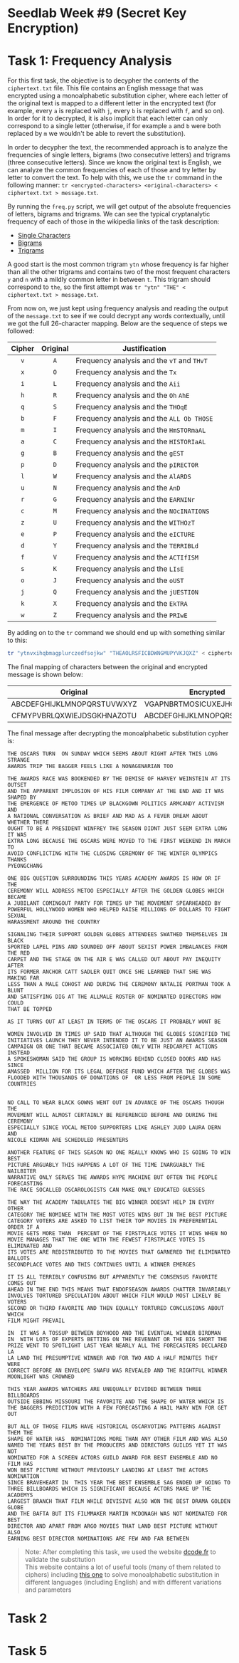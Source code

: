 # Seedlab Week #9 (Secret Key Encryption)

# Task 1: Frequency Analysis

For this first task, the objective is to decypher the contents of the `ciphertext.txt` file. This file contains an English message that was encrypted using a monoalphabetic substitution cipher, where each letter of the original text is mapped to a different letter in the encrypted text (for example, every `a` is replaced with `j`, every `b` is replaced with `f`, and so on). In order for it to decrypted, it is also implicit that each letter can only correspond to a single letter (otherwise, if for example `a` and `b` were both replaced by `m` we wouldn't be able to revert the substitution).

In order to decypher the text, the recommended approach is to analyze the frequencies of single letters, bigrams (two consecutive letters) and trigrams (three consecutive letters). Since we know the original text is English, we can analyze the common frequencies of each of those and try letter by letter to convert the text. To help with this, we use the `tr` command in the following manner: `tr <encrypted-characters> <original-characters> < ciphertext.txt > message.txt`.

By running the `freq.py` script, we will get output of the absolute frequencies of letters, bigrams and trigrams. We can see the typical cryptanalytic frequency of each of those in the wikipedia links of the task description:
- [Single Characters](https://en.wikipedia.org/wiki/Frequency_analysis)
- [Bigrams](https://en.wikipedia.org/wiki/Bigram)
- [Trigrams](https://en.wikipedia.org/wiki/Trigram)

A good start is the most common trigram `ytn` whose frequency is far higher than all the other trigrams and contains two of the most frequent characters `y` and `n` with a mildly common letter in between `t`. This trigram should correspond to `the`, so the first attempt was `tr "ytn" "THE" < ciphertext.txt > message.txt`.

From now on, we just kept using frequency analysis and reading the output of the `message.txt` to see if we could decrypt any words contextually, until we got the full 26-character mapping. Below are the sequence of steps we followed:

| Cipher | Original | Justification                              |
| :----: | :------: | ------------------------------------------ |
|  `v`   |   `A`    | Frequency analysis and the `vT` and `THvT` |
|  `x`   |   `O`    | Frequency analysis and the `Tx`            |
|  `i`   |   `L`    | Frequency analysis and the `Aii`           |
|  `h`   |   `R`    | Frequency analysis and the `Oh` `AhE`      |
|  `q`   |   `S`    | Frequency analysis and the `THOqE`         |
|  `b`   |   `F`    | Frequency analysis and the `ALL Ob THOSE`  |
|  `m`   |   `I`    | Frequency analysis and the `HmSTORmaAL`    |
|  `a`   |   `C`    | Frequency analysis and the `HISTORIaAL`    |
|  `g`   |   `B`    | Frequency analysis and the `gEST`          |
|  `p`   |   `D`    | Frequency analysis and the `pIRECTOR`      |
|  `l`   |   `W`    | Frequency analysis and the `AlARDS`        |
|  `u`   |   `N`    | Frequency analysis and the `AnD`           |
|  `r`   |   `G`    | Frequency analysis and the `EARNINr`       |
|  `c`   |   `M`    | Frequency analysis and the `NOcINATIONS`   |
|  `z`   |   `U`    | Frequency analysis and the `WITHOzT`       |
|  `e`   |   `P`    | Frequency analysis and the `eICTURE`       |
|  `d`   |   `Y`    | Frequency analysis and the `TERRIBLd`      |
|  `f`   |   `V`    | Frequency analysis and the `ACTIfISM`      |
|  `s`   |   `K`    | Frequency analysis and the `LIsE`          |
|  `o`   |   `J`    | Frequency analysis and the `oUST`          |
|  `j`   |   `Q`    | Frequency analysis and the `jUESTION`      |
|  `k`   |   `X`    | Frequency analysis and the `EkTRA`         |
|  `w`   |   `Z`    | Frequency analysis and the `PRIwE`         |

By adding on to the `tr` command we should end up with something similar to this:

```sh
tr "ytnvxihqbmagplurczedfsojkw" "THEAOLRSFICBDWNGMUPYVKJQXZ" < ciphertext.txt > message.txt
```

The final mapping of characters between the original and encrypted message is shown below:

|          Original          |         Encrypted          |
| :------------------------: | :------------------------: |
| ABCDEFGHIJKLMNOPQRSTUVWXYZ | VGAPNBRTMOSICUXEJHQYZFLKDW |
| CFMYPVBRLQXWIEJDSGKHNAZOTU | ABCDEFGHIJKLMNOPQRSTUVWXYZ |

The final message after decrypting the monoalphabetic substitution cypher is:

```
THE OSCARS TURN  ON SUNDAY WHICH SEEMS ABOUT RIGHT AFTER THIS LONG STRANGE
AWARDS TRIP THE BAGGER FEELS LIKE A NONAGENARIAN TOO

THE AWARDS RACE WAS BOOKENDED BY THE DEMISE OF HARVEY WEINSTEIN AT ITS OUTSET
AND THE APPARENT IMPLOSION OF HIS FILM COMPANY AT THE END AND IT WAS SHAPED BY
THE EMERGENCE OF METOO TIMES UP BLACKGOWN POLITICS ARMCANDY ACTIVISM AND
A NATIONAL CONVERSATION AS BRIEF AND MAD AS A FEVER DREAM ABOUT WHETHER THERE
OUGHT TO BE A PRESIDENT WINFREY THE SEASON DIDNT JUST SEEM EXTRA LONG IT WAS
EXTRA LONG BECAUSE THE OSCARS WERE MOVED TO THE FIRST WEEKEND IN MARCH TO
AVOID CONFLICTING WITH THE CLOSING CEREMONY OF THE WINTER OLYMPICS THANKS
PYEONGCHANG

ONE BIG QUESTION SURROUNDING THIS YEARS ACADEMY AWARDS IS HOW OR IF THE
CEREMONY WILL ADDRESS METOO ESPECIALLY AFTER THE GOLDEN GLOBES WHICH BECAME
A JUBILANT COMINGOUT PARTY FOR TIMES UP THE MOVEMENT SPEARHEADED BY 
POWERFUL HOLLYWOOD WOMEN WHO HELPED RAISE MILLIONS OF DOLLARS TO FIGHT SEXUAL
HARASSMENT AROUND THE COUNTRY

SIGNALING THEIR SUPPORT GOLDEN GLOBES ATTENDEES SWATHED THEMSELVES IN BLACK
SPORTED LAPEL PINS AND SOUNDED OFF ABOUT SEXIST POWER IMBALANCES FROM THE RED
CARPET AND THE STAGE ON THE AIR E WAS CALLED OUT ABOUT PAY INEQUITY AFTER
ITS FORMER ANCHOR CATT SADLER QUIT ONCE SHE LEARNED THAT SHE WAS MAKING FAR
LESS THAN A MALE COHOST AND DURING THE CEREMONY NATALIE PORTMAN TOOK A BLUNT
AND SATISFYING DIG AT THE ALLMALE ROSTER OF NOMINATED DIRECTORS HOW COULD
THAT BE TOPPED

AS IT TURNS OUT AT LEAST IN TERMS OF THE OSCARS IT PROBABLY WONT BE

WOMEN INVOLVED IN TIMES UP SAID THAT ALTHOUGH THE GLOBES SIGNIFIED THE
INITIATIVES LAUNCH THEY NEVER INTENDED IT TO BE JUST AN AWARDS SEASON
CAMPAIGN OR ONE THAT BECAME ASSOCIATED ONLY WITH REDCARPET ACTIONS INSTEAD
A SPOKESWOMAN SAID THE GROUP IS WORKING BEHIND CLOSED DOORS AND HAS SINCE
AMASSED  MILLION FOR ITS LEGAL DEFENSE FUND WHICH AFTER THE GLOBES WAS
FLOODED WITH THOUSANDS OF DONATIONS OF  OR LESS FROM PEOPLE IN SOME 
COUNTRIES


NO CALL TO WEAR BLACK GOWNS WENT OUT IN ADVANCE OF THE OSCARS THOUGH THE
MOVEMENT WILL ALMOST CERTAINLY BE REFERENCED BEFORE AND DURING THE CEREMONY 
ESPECIALLY SINCE VOCAL METOO SUPPORTERS LIKE ASHLEY JUDD LAURA DERN AND
NICOLE KIDMAN ARE SCHEDULED PRESENTERS

ANOTHER FEATURE OF THIS SEASON NO ONE REALLY KNOWS WHO IS GOING TO WIN BEST
PICTURE ARGUABLY THIS HAPPENS A LOT OF THE TIME INARGUABLY THE NAILBITER
NARRATIVE ONLY SERVES THE AWARDS HYPE MACHINE BUT OFTEN THE PEOPLE FORECASTING
THE RACE SOCALLED OSCAROLOGISTS CAN MAKE ONLY EDUCATED GUESSES

THE WAY THE ACADEMY TABULATES THE BIG WINNER DOESNT HELP IN EVERY OTHER
CATEGORY THE NOMINEE WITH THE MOST VOTES WINS BUT IN THE BEST PICTURE
CATEGORY VOTERS ARE ASKED TO LIST THEIR TOP MOVIES IN PREFERENTIAL ORDER IF A
MOVIE GETS MORE THAN  PERCENT OF THE FIRSTPLACE VOTES IT WINS WHEN NO
MOVIE MANAGES THAT THE ONE WITH THE FEWEST FIRSTPLACE VOTES IS ELIMINATED AND
ITS VOTES ARE REDISTRIBUTED TO THE MOVIES THAT GARNERED THE ELIMINATED BALLOTS
SECONDPLACE VOTES AND THIS CONTINUES UNTIL A WINNER EMERGES

IT IS ALL TERRIBLY CONFUSING BUT APPARENTLY THE CONSENSUS FAVORITE COMES OUT
AHEAD IN THE END THIS MEANS THAT ENDOFSEASON AWARDS CHATTER INVARIABLY
INVOLVES TORTURED SPECULATION ABOUT WHICH FILM WOULD MOST LIKELY BE VOTERS
SECOND OR THIRD FAVORITE AND THEN EQUALLY TORTURED CONCLUSIONS ABOUT WHICH
FILM MIGHT PREVAIL

IN  IT WAS A TOSSUP BETWEEN BOYHOOD AND THE EVENTUAL WINNER BIRDMAN
IN  WITH LOTS OF EXPERTS BETTING ON THE REVENANT OR THE BIG SHORT THE
PRIZE WENT TO SPOTLIGHT LAST YEAR NEARLY ALL THE FORECASTERS DECLARED LA
LA LAND THE PRESUMPTIVE WINNER AND FOR TWO AND A HALF MINUTES THEY WERE
CORRECT BEFORE AN ENVELOPE SNAFU WAS REVEALED AND THE RIGHTFUL WINNER
MOONLIGHT WAS CROWNED

THIS YEAR AWARDS WATCHERS ARE UNEQUALLY DIVIDED BETWEEN THREE BILLBOARDS
OUTSIDE EBBING MISSOURI THE FAVORITE AND THE SHAPE OF WATER WHICH IS
THE BAGGERS PREDICTION WITH A FEW FORECASTING A HAIL MARY WIN FOR GET OUT

BUT ALL OF THOSE FILMS HAVE HISTORICAL OSCARVOTING PATTERNS AGAINST THEM THE
SHAPE OF WATER HAS  NOMINATIONS MORE THAN ANY OTHER FILM AND WAS ALSO
NAMED THE YEARS BEST BY THE PRODUCERS AND DIRECTORS GUILDS YET IT WAS NOT
NOMINATED FOR A SCREEN ACTORS GUILD AWARD FOR BEST ENSEMBLE AND NO FILM HAS
WON BEST PICTURE WITHOUT PREVIOUSLY LANDING AT LEAST THE ACTORS NOMINATION
SINCE BRAVEHEART IN  THIS YEAR THE BEST ENSEMBLE SAG ENDED UP GOING TO
THREE BILLBOARDS WHICH IS SIGNIFICANT BECAUSE ACTORS MAKE UP THE ACADEMYS
LARGEST BRANCH THAT FILM WHILE DIVISIVE ALSO WON THE BEST DRAMA GOLDEN GLOBE
AND THE BAFTA BUT ITS FILMMAKER MARTIN MCDONAGH WAS NOT NOMINATED FOR BEST
DIRECTOR AND APART FROM ARGO MOVIES THAT LAND BEST PICTURE WITHOUT ALSO
EARNING BEST DIRECTOR NOMINATIONS ARE FEW AND FAR BETWEEN
```

> Note: After completing this task, we used the website [dcode.fr](https://www.dcode.fr/en) to validate the substitution  
> This website contains a lot of useful tools (many of them related to ciphers) including [this one](https://www.dcode.fr/monoalphabetic-substitution) to solve monoalphabetic substitution in different languages (including English) and with different variations and parameters

# Task 2



# Task 5


